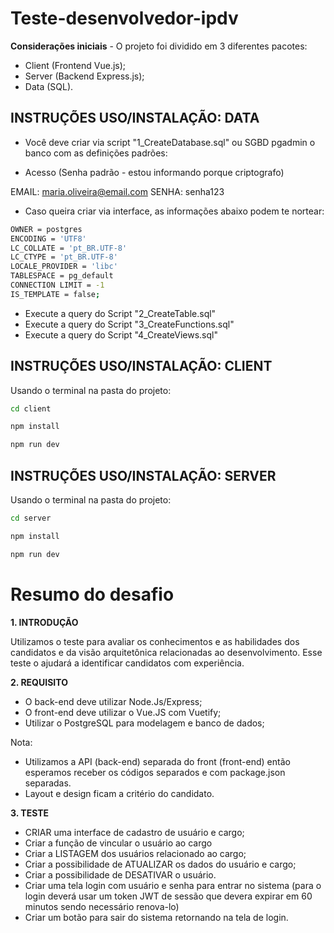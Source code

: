# Teste-desenvolvedor-ipdv

**Considerações iniciais** -  O projeto foi dividido em 3 diferentes pacotes: 
- Client (Frontend Vue.js);
- Server (Backend Express.js);
- Data (SQL).

## INSTRUÇÕES USO/INSTALAÇÃO: DATA
- Você deve criar via script "1_CreateDatabase.sql" ou SGBD pgadmin o banco com as definições padrões:

- Acesso (Senha padrão - estou informando porque criptografo)
  
EMAIL: maria.oliveira@email.com
SENHA: senha123

- Caso queira criar via interface, as informações abaixo podem te nortear:
```sh 
OWNER = postgres
ENCODING = 'UTF8'
LC_COLLATE = 'pt_BR.UTF-8'
LC_CTYPE = 'pt_BR.UTF-8'
LOCALE_PROVIDER = 'libc'
TABLESPACE = pg_default
CONNECTION LIMIT = -1
IS_TEMPLATE = false;
```
 
- Execute a query do Script "2_CreateTable.sql"
- Execute a query do Script "3_CreateFunctions.sql"
- Execute a query do Script "4_CreateViews.sql"

## INSTRUÇÕES USO/INSTALAÇÃO: CLIENT
Usando o terminal na pasta do projeto:

```sh
cd client
```
 
```sh
npm install
```

```sh
npm run dev
```


## INSTRUÇÕES USO/INSTALAÇÃO: SERVER
Usando o terminal na pasta do projeto:

```sh
cd server
```
 
```sh
npm install
```

```sh
npm run dev
```



# Resumo do desafio
**1. INTRODUÇÃO**

Utilizamos o teste para avaliar os conhecimentos e as habilidades dos 
candidatos e da visão arquitetônica relacionadas ao desenvolvimento. Esse teste 
o ajudará a identificar candidatos com experiência. 

**2. REQUISITO** 

- O back-end deve utilizar Node.Js/Express; 
- O front-end deve utilizar o Vue.JS com Vuetify; 
- Utilizar o PostgreSQL para modelagem e banco de dados;

Nota:  
- Utilizamos a API (back-end) separada do front (front-end) então esperamos 
receber os códigos separados e com package.json separadas. 
- Layout e design ficam a critério do candidato.

  
**3. TESTE**
- CRIAR uma interface de cadastro de usuário e cargo; 
- Criar a função de vincular o usuário ao cargo 
- Criar a LISTAGEM dos usuários relacionado ao cargo; 
- Criar a possibilidade de ATUALIZAR os dados do usuário e cargo; 
- Criar a possibilidade de DESATIVAR o usuário. 
- Criar uma tela login com usuário e senha para entrar no sistema (para o 
login deverá usar um token JWT de sessão que devera expirar em 60 
minutos sendo necessário renova-lo) 
- Criar um botão para sair do sistema retornando na tela de login.

